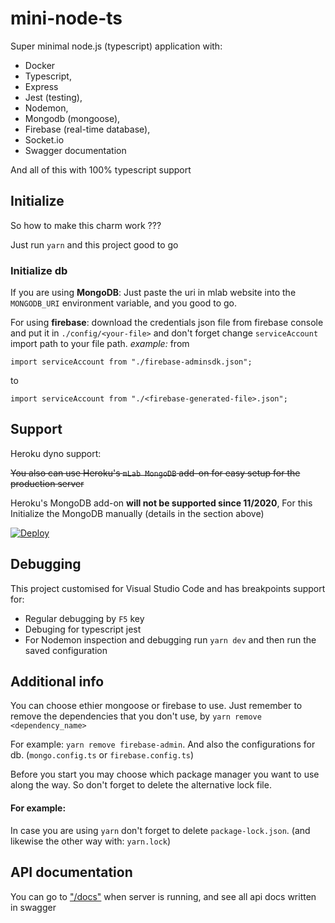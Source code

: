 # mini-node-ts
Super minimal node.js (typescript) application with: 

* Docker
* Typescript,
* Express
* Jest (testing), 
* Nodemon, 
* Mongodb (mongoose), 
* Firebase (real-time database),
* Socket.io
* Swagger documentation

And all of this with 100% typescript support

## Initialize
So how to make this charm work ???

Just run `yarn` and this project good to go

### Initialize db
If you are using **MongoDB**:
Just paste the uri in mlab website into the `MONGODB_URI` environment variable, and you good to go.

For using **firebase**: download the credentials json file from firebase console and put it in `./config/<your-file>` and don't forget change `serviceAccount` import path to your file path.
*example:* from 

`import serviceAccount from "./firebase-adminsdk.json";` 

to 

`import serviceAccount from "./<firebase-generated-file>.json";`

## Support
Heroku dyno support:

~~You also can use Heroku's `mLab MongoDB` add-on for easy setup for the production server~~

Heroku's MongoDB add-on **will not be supported since 11/2020**, For this Initialize the MongoDB manually (details in the section above)

[![Deploy](https://www.herokucdn.com/deploy/button.svg)](https://heroku.com/deploy?template=https://github.com/agnoam/mini-node-ts)


## Debugging
This project customised for Visual Studio Code and has breakpoints support for:
* Regular debugging by `F5` key
* Debuging for typescript jest
* For Nodemon inspection and debugging run `yarn dev` and then run the saved configuration

## Additional info
You can choose ethier mongoose or firebase to use. 
Just remember to remove the dependencies that you don't use, by `yarn remove <dependency_name>`

For example: `yarn remove firebase-admin`.
And also the configurations for db. (`mongo.config.ts` or `firebase.config.ts`)

Before you start you may choose which package manager you want to use along the way. So don't forget to delete the alternative lock file.

#### For example:
In case you are using `yarn` don't forget to delete `package-lock.json`. (and likewise the other way with: `yarn.lock`)

## API documentation
You can go to ["/docs"](http://localhost:8810/docs) when server is running, and see all api docs written in swagger
